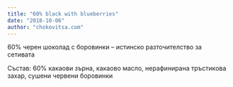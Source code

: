 ```yaml
---
title: "60% black with blueberries"
date: "2018-10-06"
author: "chokovitsa.com"
---
```

60% черен шоколад с боровинки – истинско разточителство за сетивата

Състав: 60%  какаови зърна, какаово масло, нерафинирана тръстикова захар, сушени червени боровинки